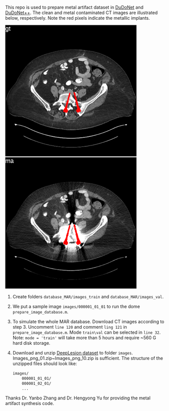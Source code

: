 This repo is used to prepare metal artifact dataset in [DuDoNet](https://openaccess.thecvf.com/content_CVPR_2019/html/Lin_DuDoNet_Dual_Domain_Network_for_CT_Metal_Artifact_Reduction_CVPR_2019_paper.html) and [DuDoNet++](https://link.springer.com/chapter/10.1007/978-3-030-59713-9_15). The clean and metal contaminated CT images are illustrated below, respectively. Note the red pixels indicate the metallic implants.

![GT_CT](gt_ct.png) 
![MA_CT](ma_ct.png) 

1. Create folders `database_MAR/images_train` and `database_MAR/images_val`.

2. We put a sample image `images/000001_01_01` to run the dome `prepare_image_database.m`.

3. To simulate the whole MAR database. Download CT images according to step 3. Uncomment `line 120` and comment `ling 121` in `prepare_image_database.m`. Mode `train\val` can be selected in `line 32`. Note: `mode = 'train'` will take more than 5 hours and require ~560 G hard disk storage.

4.  Download and unzip [DeepLesion dataset](https://nihcc.app.box.com/v/DeepLesion) to folder `images`. Images_png_01.zip~Images_png_10.zip is sufficient. The structure of the unzipped files should look like:
    ```
    images/
        000001_01_01/
        000001_02_01/
        ...
    ```

Thanks Dr. Yanbo Zhang and Dr. Hengyong Yu for providing the metal artifact synthesis code.

